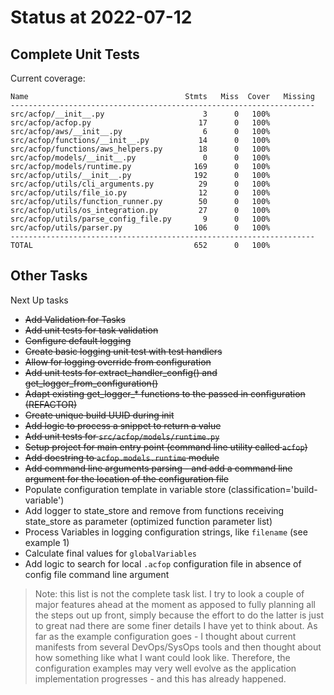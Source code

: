 # Status at 2022-07-12

## Complete Unit Tests

Current coverage:

```text
Name                                   Stmts   Miss  Cover   Missing
--------------------------------------------------------------------
src/acfop/__init__.py                      3      0   100%
src/acfop/acfop.py                        17      0   100%
src/acfop/aws/__init__.py                  6      0   100%
src/acfop/functions/__init__.py           14      0   100%
src/acfop/functions/aws_helpers.py        18      0   100%
src/acfop/models/__init__.py               0      0   100%
src/acfop/models/runtime.py              169      0   100%
src/acfop/utils/__init__.py              192      0   100%
src/acfop/utils/cli_arguments.py          29      0   100%
src/acfop/utils/file_io.py                12      0   100%
src/acfop/utils/function_runner.py        50      0   100%
src/acfop/utils/os_integration.py         27      0   100%
src/acfop/utils/parse_config_file.py       9      0   100%
src/acfop/utils/parser.py                106      0   100%
--------------------------------------------------------------------
TOTAL                                    652      0   100%
```

## Other Tasks

Next Up tasks

* ~~Add Validation for Tasks~~
* ~~Add unit tests for task validation~~
* ~~Configure default logging~~
* ~~Create basic logging unit test with test handlers~~
* ~~Allow for logging override from configuration~~
* ~~Add unit tests for extract_handler_config() and get_logger_from_configuration()~~
* ~~Adapt existing get_logger_* functions to the passed in configuration (REFACTOR)~~
* ~~Create unique build UUID during init~~
* ~~Add logic to process a snippet to return a value~~
* ~~Add unit tests for `src/acfop/models/runtime.py`~~
* ~~Setup project for main entry point (command line utility called `acfop`)~~
* ~~Add docstring to `acfop.models.runtime` module~~
* ~~Add command line arguments parsing - and add a command line argument for the location of the configuration file~~
* Populate configuration template in variable store (classification='build-variable')
* Add logger to state_store and remove from functions receiving state_store as parameter (optimized function parameter list)
* Process Variables in logging configuration strings, like `filename` (see example 1)
* Calculate final values for `globalVariables`
* Add logic to search for local `.acfop` configuration file in absence of config file command line argument

> Note: this list is not the complete task list. I try to look a couple of major features ahead at the moment as apposed to fully planning all the steps out up front, simply because the effort to do the latter is just to great nad there are some finer details I have yet to think about. As far as the example configuration goes - I thought about current manifests from several DevOps/SysOps tools and then thought about how something like what I want could look like. Therefore, the configuration examples may very well evolve as the application implementation progresses - and this has already happened.


